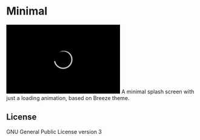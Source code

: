 # Minimal

<img src="contents/previews/splash.png">
A minimal splash screen with just a loading animation, based on Breeze theme.


## License

GNU General Public License version 3
